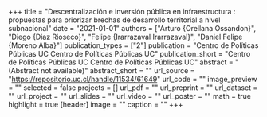 +++
title = "Descentralización e inversión pública en infraestructura : propuestas para priorizar brechas de desarrollo territorial a nivel subnacional"
date = "2021-01-01"
authors = ["Arturo {Orellana Ossandon}", "Diego {Diaz Rioseco}", "Felipe {Irarrazaval Irarrazaval}", "Daniel Felipe {Moreno Alba}"]
publication_types = ["2"]
publication = "Centro de Políticas Públicas UC Centro de Políticas Públicas UC"
publication_short = "Centro de Políticas Públicas UC Centro de Políticas Públicas UC"
abstract = "(Abstract not available)"
abstract_short = ""
url_source = "https://repositorio.uc.cl/handle/11534/61649"
url_code = ""
image_preview = ""
selected = false
projects = []
url_pdf = ""
url_preprint = ""
url_dataset = ""
url_project = ""
url_slides = ""
url_video = ""
url_poster = ""
math = true
highlight = true
[header]
image = ""
caption = ""
+++
